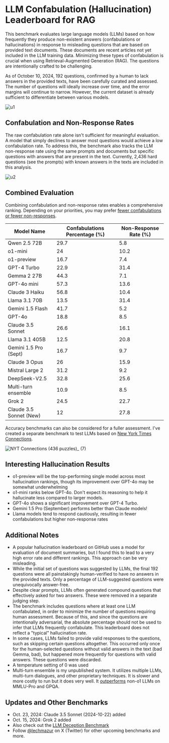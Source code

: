 # LLM Confabulation (Hallucination) Leaderboard for RAG

This benchmark evaluates large language models (LLMs) based on how frequently they produce non-existent answers (confabulations or hallucinations) in response to misleading questions that are based on provided text documents. These documents are recent articles not yet included in the LLM training data. Minimizing these types of confabulation is crucial when using Retrieval-Augmented Generation (RAG). The questions are intentionally crafted to be challenging.

As of October 10, 2024, 192 questions, confirmed by a human to lack answers in the provided texts, have been carefully curated and assessed. The number of questions will ideally increase over time, and the error margins will continue to narrow. However, the current dataset is already sufficient to differentiate between various models.

![u1](https://github.com/user-attachments/assets/72f4b47c-b77d-4cf8-85f7-4b1e08c7aca6)

## Confabulation and Non-Response Rates

The raw confabulation rate alone isn't sufficient for meaningful evaluation. A model that simply declines to answer most questions would achieve a low confabulation rate. To address this, the benchmark also tracks the LLM non-response rate using the same prompts and documents but specific questions with answers that are present in the text. Currently, 2,436 hard questions (see the prompts) with known answers in the texts are included in this analysis.

![u2](https://github.com/user-attachments/assets/24cfc0a5-9ed3-4320-87f4-6a6f25ff4a74)


## Combined Evaluation
Combining confabulation and non-response rates enables a comprehensive ranking. Depending on your priorities, you may prefer [fewer confabulations or fewer non-responses](https://lechmazur.github.io/leaderboard1.html). 

| Model Name              |   Confabulations Percentage (%) |   Non-Response Rate (%) |
|-------------------------|---------------------------------|-------------------------|
| Qwen 2.5 72B            |                            29.7 |                     5.8 |
| o1-mini                 |                            24   |                    10.2 |
| o1-preview              |                            16.7 |                     7.4 |
| GPT-4 Turbo             |                            22.9 |                    31.4 |
| Gemma 2 27B             |                            44.3 |                     7.1 |
| GPT-4o mini             |                            57.3 |                    13.6 |
| Claude 3 Haiku          |                            56.8 |                    10.4 |
| Llama 3.1 70B           |                            13.5 |                    31.4 |
| Gemini 1.5 Flash        |                            41.7 |                     5.2 |
| GPT-4o                  |                            18.8 |                     8.5 |
| Claude 3.5 Sonnet       |                            26.6 |                    16.1 |
| Llama 3.1 405B          |                            12.5 |                    20.8 |
| Gemini 1.5 Pro (Sept)   |                            16.7 |                     9.7 |
| Claude 3 Opus           |                            26   |                    15.9 |
| Mistral Large 2         |                            31.2 |                     9.2 |
| DeepSeek-V2.5           |                            32.8 |                    25.6 |
| Multi-turn ensemble     |                            10.9 |                     8.5 |
| Grok 2                  |                            24.5 |                    22.7 |
| Claude 3.5 Sonnet (New) |                            12   |                    27.8 |

Accuracy benchmarks can also be considered for a fuller assessment. I've created a separate benchmark to test LLMs based on [New York Times Connections](https://github.com/lechmazur/nyt-connections/).

![NYT Connections (436 puzzles)_ (7)](https://github.com/user-attachments/assets/7bfaf31f-b064-4aa5-adc9-912b847ec8aa)


## Interesting Hallucination Results
- o1-preview will be the top-performing single model across most hallucination rankings, though its improvement over GPT-4o may be somewhat underwhelming
- o1-mini ranks below GPT-4o. Don't expect its reasoning to help it hallucinate less compared to larger models.
- GPT-4o shows a significant improvement over GPT-4 Turbo.
- Gemini 1.5 Pro (September) performs better than Claude models!
- Llama models tend to respond cautiously, resulting in fewer confabulations but higher non-response rates


## Additional Notes
- A popular hallucination leaderboard on GitHub uses a model for evaluation of document summaries, but I found this to lead to a very high error rate and different rankings. This approach can be very misleading.
- While the initial set of questions was suggested by LLMs, the final 192 questions were all painstakingly human-verified to have no answers in the provided texts. Only a percentage of LLM-suggested questions were unequivocally answer-free.
- Despite clear prompts, LLMs often generated compound questions that effectively asked for two answers. These were removed in a separate judging step.
- The benchmark includes questions where at least one LLM confabulated, in order to minimize the number of questions requiring human assessment. Because of this, and since the questions are intentionally adversarial, the absolute percentage should not be used to infer that LLMs frequently confabulate. This leaderboard does not reflect a "typical" hallucination rate.
- In some cases, LLMs failed to provide valid responses to the questions, such as skipping certain questions altogether. This occurred only once for the human-selected questions without valid answers in the text (bad Gemma, bad), but happened more frequently for questions with valid answers. These questions were discarded.
- A temperature setting of 0 was used
- Multi-turn ensemble is my unpublished system. It utilizes multiple LLMs, multi-turn dialogues, and other proprietary techniques. It is slower and more costly to run but it does very well. It [outperforms](https://x.com/LechMazur/status/1828804485033992514/photo/1) non-o1 LLMs on MMLU-Pro and GPQA.


## Updates and Other Benchmarks
- Oct. 23, 2024: Claude 3.5 Sonnet (2024-10-22) added
- Oct. 15, 2024: Grok 2 added
- Also check out the [LLM Deception Benchmark](https://github.com/lechmazur/deception)
- Follow [@lechmazur](https://x.com/LechMazur) on X (Twitter) for other upcoming benchmarks and more.

